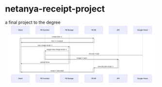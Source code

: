 # netanya-receipt-project
a final project to the degree 
![alt text](https://raw.githubusercontent.com/zamboney/netanya-receipt-project/master/seq_diagram.svg)
